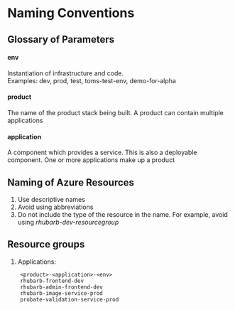 # Naming Conventions

## Glossary of Parameters 

#### env  
Instantiation of  infrastructure and code.  
		Examples: dev, prod, test, toms-test-env, demo-for-alpha

#### product
The name of the product stack being built. A product can contain multiple applications

#### application
A component which provides a service. This is also a deployable component. One or more applications make up a product

## Naming of Azure Resources

1.  Use descriptive names
2.  Avoid using abbreviations
3.  Do not include the type of the resource in the name. For example, avoid using *rhubarb-dev-resourcegroup*

## Resource groups 

1. Applications:            

```  
    <product>-<application>-<env>
    rhubarb-frontend-dev
    rhubarb-admin-frontend-dev
    rhubarb-image-service-prod
    probate-validation-service-prod
```       



